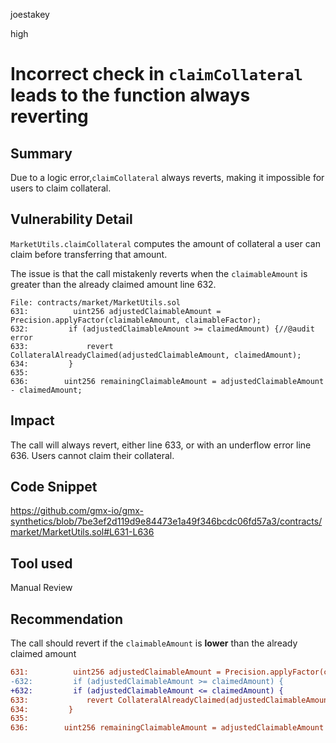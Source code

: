 joestakey

high

# Incorrect check in `claimCollateral` leads to the function always reverting

## Summary
Due to a  logic error,`claimCollateral` always reverts, making it impossible for users to claim collateral.

## Vulnerability Detail
`MarketUtils.claimCollateral` computes the amount of collateral a user can claim before transferring that amount.

The issue is that the call mistakenly reverts when the `claimableAmount` is greater than the already claimed amount line 632.

```solidity
File: contracts/market/MarketUtils.sol
631:          uint256 adjustedClaimableAmount = Precision.applyFactor(claimableAmount, claimableFactor);
632:         if (adjustedClaimableAmount >= claimedAmount) {//@audit error
633:             revert CollateralAlreadyClaimed(adjustedClaimableAmount, claimedAmount);
634:         }
635:
636:        uint256 remainingClaimableAmount = adjustedClaimableAmount - claimedAmount;
```

## Impact
The call will always revert, either line 633, or with an underflow error line 636.
Users cannot claim their collateral.

## Code Snippet
https://github.com/gmx-io/gmx-synthetics/blob/7be3ef2d119d9e84473e1a49f346bcdc06fd57a3/contracts/market/MarketUtils.sol#L631-L636

## Tool used
Manual Review

## Recommendation
The call should revert if the `claimableAmount` is **lower** than the already claimed amount

```diff
631:          uint256 adjustedClaimableAmount = Precision.applyFactor(claimableAmount, claimableFactor);
-632:         if (adjustedClaimableAmount >= claimedAmount) {
+632:         if (adjustedClaimableAmount <= claimedAmount) {
633:             revert CollateralAlreadyClaimed(adjustedClaimableAmount, claimedAmount);
634:         }
635:
636:        uint256 remainingClaimableAmount = adjustedClaimableAmount - claimedAmount;
```
